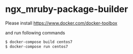 # ngx\_mruby-package-builder

Please install https://www.docker.com/docker-toolbox

and run following commands

```sh
$ docker-compose build centos7
$ docker-compose run centos7
```
